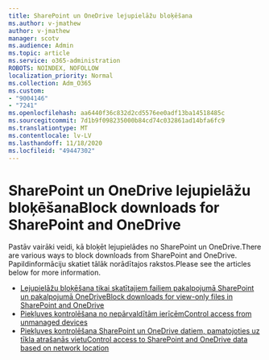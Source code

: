 ```yaml
---
title: SharePoint un OneDrive lejupielāžu bloķēšana
ms.author: v-jmathew
author: v-jmathew
manager: scotv
ms.audience: Admin
ms.topic: article
ms.service: o365-administration
ROBOTS: NOINDEX, NOFOLLOW
localization_priority: Normal
ms.collection: Adm_O365
ms.custom:
- "9004146"
- "7241"
ms.openlocfilehash: aa6440f36c832d2cd5576ee0adf13ba14518485c
ms.sourcegitcommit: 7d1b9f098235000b84cd74c032861ad14bfa6fc9
ms.translationtype: MT
ms.contentlocale: lv-LV
ms.lasthandoff: 11/18/2020
ms.locfileid: "49447302"
---
```

# <a name="block-downloads-for-sharepoint-and-onedrive"></a><span data-ttu-id="d8c6c-102">SharePoint un OneDrive lejupielāžu bloķēšana</span><span class="sxs-lookup"><span data-stu-id="d8c6c-102">Block downloads for SharePoint and OneDrive</span></span>

<span data-ttu-id="d8c6c-103">Pastāv vairāki veidi, kā bloķēt lejupielādes no SharePoint un OneDrive.</span><span class="sxs-lookup"><span data-stu-id="d8c6c-103">There are various ways to block downloads from SharePoint and OneDrive.</span></span> <span data-ttu-id="d8c6c-104">Papildinformāciju skatiet tālāk norādītajos rakstos.</span><span class="sxs-lookup"><span data-stu-id="d8c6c-104">Please see the articles below for more information.</span></span>

- [<span data-ttu-id="d8c6c-105">Lejupielāžu bloķēšana tikai skatītajiem failiem pakalpojumā SharePoint un pakalpojumā OneDrive</span><span class="sxs-lookup"><span data-stu-id="d8c6c-105">Block downloads for view-only files in SharePoint and OneDrive</span></span>](https://support.microsoft.com/office/block-downloads-for-view-only-files-in-sharepoint-and-onedrive-6051184b-62ac-4149-b874-13dcd40ef91e)
- [<span data-ttu-id="d8c6c-106">Piekļuves kontrolēšana no nepārvaldītām ierīcēm</span><span class="sxs-lookup"><span data-stu-id="d8c6c-106">Control access from unmanaged devices</span></span>](https://docs.microsoft.com/sharepoint/control-access-from-unmanaged-devices)
- [<span data-ttu-id="d8c6c-107">Piekļuves kontrolēšana SharePoint un OneDrive datiem, pamatojoties uz tīkla atrašanās vietu</span><span class="sxs-lookup"><span data-stu-id="d8c6c-107">Control access to SharePoint and OneDrive data based on network location</span></span>](https://docs.microsoft.com/sharepoint/control-access-based-on-network-location)
